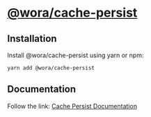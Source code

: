 # [@wora/cache-persist](https://github.com/morrys/wora)


## Installation

Install @wora/cache-persist using yarn or npm:

```
yarn add @wora/cache-persist
```


## Documentation

Follow the link: [Cache Persist Documentation](https://github.com/morrys/wora/blob/master/docs/Caching-CachePersist.md)
